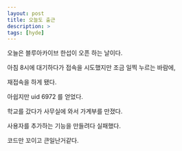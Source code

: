```yaml
---
layout: post
title: 오늘도 출근
description: >
tags: [hyde]
---
```

오늘은 블루아카이브 한섭이 오픈 하는 날이다.

아침 8시에 대기하다가  접속을 시도했지만 조금 일찍 누르는 바람에,

재접속을 하게 됐다.

아쉽지만 uid 6972 를 얻었다.

학교를 갔다가 사무실에 와서 가계부를 만졌다.

사용자를 추가하는 기능을 만들려다 실패했다.

코드만 꼬이고 큰일난거같다.
